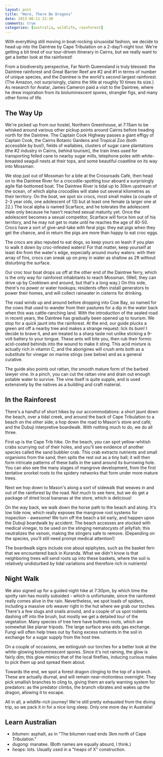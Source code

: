 ```yaml
---
layout: post
title: "Here, There Be Dragons"
date: 2013-06-11 22:30
comments: true
categories: [australia, wildlife, rainforest]
---
```


With everything still moving in boat-rocking sinusoidal fashion, we decide to
head up into the Daintree by Cape Tribulation on a 2-day/1-night tour. We're
getting a bit tired of our tour-driven itinerary in Cairns, but we really want
to get a better look at the rainforest!

From a biodiversity perspective, Far North Queensland is truly blessed: the
Daintree rainforest and Great Barrier Reef are #2 and #1 in terms of number
of unique species, and the Daintree is the world's second largest rainforest.
(The Amazon, not surprisingly, claims the title at roughly 10 times its size.)
As research for Avatar, James Cameron paid a visit to the Daintree, where he
drew inspiration from its bioluminescent spores, strangler figs, and many other
forms of life.

## The Way Up

We're picked up from our hostel, Northern Greenhouse, at 7:15am to be whisked
around various other pickup points around Cairns before heading north for the
Daintree. The Captain Cook Highway passes a giant effigy of Captain Cook,
the Cairns Botanic Gardens and Tropical Zoo (both accessible by bus!),
fields of wallabies, clusters of sugar cane plantations
(the #2 industry in Cairns, behind tourism), the train lines used for
transporting felled cane to nearby sugar mills, telephone poles with
white-breasted seagull nests at their tops, and some beautiful coastline on its
way into Mossman.

We stop just out of Mossman for a bite at the Crossroads Café, then head on to
the Daintree River for a crocodile-spotting tour aboard a surprisingly agile
flat-bottomed boat. The Daintree River is tidal up to 30km upstream of the
ocean, of which alpha crocodiles will stake out several kilometres as their
territory. On the boat, we spot six crocs, most small males (a couple of
2-3 year olds, one adolescent of 13) but at least one female (a larger one at
22.) The local alpha is named Scarface, and he tolerates the adolescent male
only because he hasn't reached sexual maturity yet. Once the adolescent
becomes a sexual competitor, Scarface will force him out of his territory, and
he may not get to mate until he reaches the age of 40-50. Crocs have a sort
of give-and-take with feral pigs: they eat pigs when they get the chance, and in
return the pigs are more than happy to eat croc eggs.

The crocs are also reputed to eat dogs, so keep yours on leash if you plan to
walk it down by croc-infested waters! For that matter, keep yourself at least
4m from the water's edge, especially around murky waters: with their array of
fins, crocs can sneak up on prey in water as shallow as 2ft without disturbing
the surface.

Our croc tour boat drops us off at the other end of the Daintree ferry, which
is the only way for rainforest inhabitants to reach Mossman. (Well, they can
drive up by Cooktown and around, but that's a long way.) On this side, there's
no power or water hookups; residents often install generators to power their
homes, and will collect rainwater in cisterns for drinking.

The road winds up and around before dropping into Cow Bay, so named for the
cows that used to wander from their pastures for a dip in the water back when
this was cattle-ranching land. With the introduction of the sealed road in
recent years, the Daintree has gradually been opened up to tourism. We stop for
a quick jaunt into the rainforest. At the end, our guide plucks a green ant
off a nearby tree and makes a strange request: lick its bum! I decide to brave
it, and am treated to a sharp taste not unlike sticking a 9-volt battery to
your tongue. These ants will bite you, then rub their formic acid-coated
behinds into the wound to make it sting. This acid mixture is actually rich in
vitamin C, and the aborigines will crush ants both as a substitute for
vinegar on marine stings (see below) and as a general curative.

The guide also points out rattan, the smooth mature form of the barbed lawyer
vine. In a pinch, you can cut the rattan vine and drain out enough potable
water to survive. The vine itself is quite supple, and is used extensively by
the natives as a building and craft material.

## In the Rainforest

There's a handful of short hikes by our accommodations: a short jaunt down the
beach, over a tidal creek, and around the back of Cape Tribulation to a beach
on the other side; a hop down the road to Mason's store and café; and the
Dubuji interpretive boardwalk. With nothing much to do, we do all three.

First up is the Cape Trib hike. On the beach, you can spot yellow-whitish crabs
scurrying out of their holes, and you'll see evidence of another species called
the sand bubbler crab. This crab extracts nutrients and small organisms from
the sand, then spits the rest out as a tiny ball; it will then form intricate
patterns of these balls in the sand around its burrowing hole. You can also
see the many stages of mangrove development, from the first tentative snorkel
roots to the spidery networks that form under more mature trees. 

Next we hop down to Mason's along a sort of sidewalk that weaves in and out of
the rainforest by the road. Not much to see here, but we do get a package of
dried local bananas at the store, which is delicious!

On the way back, we walk down the horse path to the beach and along. It's low
tide now, which really exposes the mangrove root systems for inspection -
awesome! We turn off the beach a bit early, and happen upon the Dubuji
boardwalk by accident. The beach accesses are stocked with medical vinegar, to
be used on the stinging nematocysts of jellyfish; this neutralizes the venom,
making the stingers safe to remove. (Depending on the species, you'll still
need prompt medical attention!)

The boardwalk signs include one about epiphytes, such as the basket fern that
we encountered back in Kuranda. What we didn't know is that neighboring trees
will send roots up into these baskets, where the soil is relatively undisturbed
by tidal variations and therefore rich in nutrients!

## Night Walk

We also signed up for a guided night hike at 7:30pm, by which time the spotty
rain has mostly subsided - which is unfortunate, since the rainforest really
comes alive in the rain. Nevertheless, we spot loads of spiders, including a
massive orb weaver right in the hut where we grab our torches. There's a few
slugs and snails around, and a couple of us spot rodents dashing off into the
brush, but mostly we get a detailed tour of the vegetation. Many species of
tree here have buttress roots, which are somewhat like planar tripods. The
large surface area aids gas exchange. Fungi will often help trees out by
fixing excess nutrients in the soil in exchange for a sugar supply from the
host tree.

On a couple of occasions, we extinguish our torches for a better look at the
white-glowing bioluminescent spores. Since it's not raining, the glow is fairly
dim; this glow mimics that of the local fireflies, inducing curious males to
pick them up and spread them about.

Towards the end, we spot a forest dragon clinging to the top of a branch.
These are actually diurnal, and will remain near-motionless overnight. They
pick smallish branches to cling to, giving them an early warning system for
predators: as the predator climbs, the branch vibrates and wakes up the dragon,
allowing it to escape.

All in all, a wildlife-rich journey! We're still pretty exhausted from the
diving trip, so we pack it in for a nice long sleep. Only one more day in
Australia!

## Learn Australian

- *bitumen:* asphalt, as in "The bitumen road ends 3km north of Cape
  Tribulation."
- *dugong:* manatee. (Both names are equally absurd, I think.)
- *heaps:* lots. Usually used in a "heaps of X" construction.
